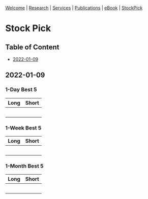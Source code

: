 [Welcome](/index) | [Research](/research) | [Services](/services) | [Publications](https://scholar.google.com/citations?user=itO_fw8AAAAJ&hl=en) | [eBook]() | [StockPick](/stockpick)

# Stock Pick
## Table of Content
* [2022-01-09](#2022-01-09)


## 2022-01-09
### 1-Day Best 5

| Long       | Short      |
| ---------- | ---------- |
|            |            |
|            |            |
|            |            |
|            |            |
|            |            |

### 1-Week Best 5 

| Long       | Short      |
| ---------- | ---------- |
|            |            |
|            |            |
|            |            |
|            |            |
|            |            |

### 1-Month Best 5

| Long       | Short      |
| ---------- | ---------- |
|            |            |
|            |            |
|            |            |
|            |            |
|            |            |
